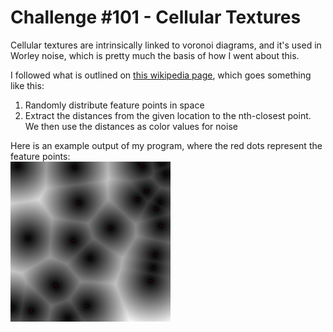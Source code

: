 # Challenge #101 - Cellular Textures

Cellular textures are intrinsically linked to voronoi diagrams, and it's used in Worley noise, which is pretty much the basis of how I went about this. 

I followed what is outlined on [this wikipedia page](https://en.wikipedia.org/wiki/Worley_noise), which goes something like this:
1. Randomly distribute feature points in space
2. Extract the distances from the given location to the nth-closest point.
We then use the distances as color values for noise


Here is an example output of my program, where the red dots represent the feature points:\
![Example output of cellular texture](./texture.png)

